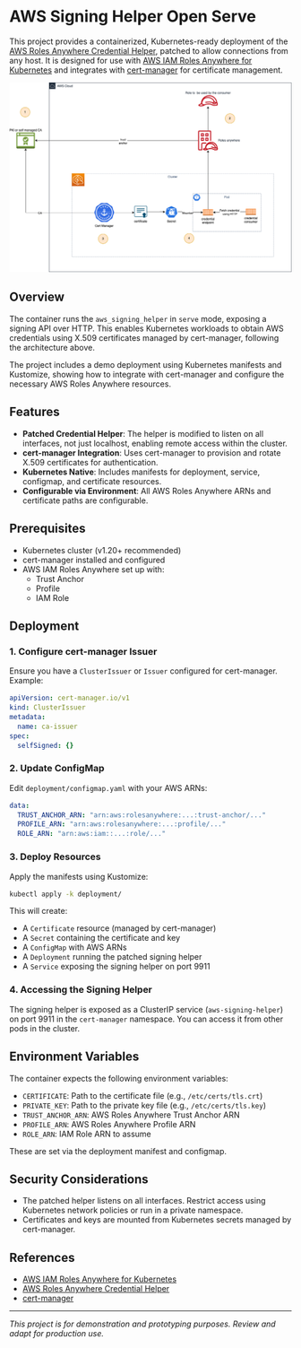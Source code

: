 # AWS Signing Helper Open Serve

This project provides a containerized, Kubernetes-ready deployment of the [AWS Roles Anywhere Credential Helper](https://docs.aws.amazon.com/rolesanywhere/latest/userguide/credential-helper.html), patched to allow connections from any host. It is designed for use with [AWS IAM Roles Anywhere for Kubernetes](https://github.com/aws-samples/aws-iam-ra-for-kubernetes) and integrates with [cert-manager](https://cert-manager.io/) for certificate management.

![Architecture](https://github.com/aws-samples/aws-iam-ra-for-kubernetes/blob/main/cert-manager-self-managed-ca/cert-manager-self-managed-ca.png)

## Overview

The container runs the `aws_signing_helper` in `serve` mode, exposing a signing API over HTTP. This enables Kubernetes workloads to obtain AWS credentials using X.509 certificates managed by cert-manager, following the architecture above.

The project includes a demo deployment using Kubernetes manifests and Kustomize, showing how to integrate with cert-manager and configure the necessary AWS Roles Anywhere resources.

## Features

- **Patched Credential Helper**: The helper is modified to listen on all interfaces, not just localhost, enabling remote access within the cluster.
- **cert-manager Integration**: Uses cert-manager to provision and rotate X.509 certificates for authentication.
- **Kubernetes Native**: Includes manifests for deployment, service, configmap, and certificate resources.
- **Configurable via Environment**: All AWS Roles Anywhere ARNs and certificate paths are configurable.

## Prerequisites

- Kubernetes cluster (v1.20+ recommended)
- cert-manager installed and configured
- AWS IAM Roles Anywhere set up with:
  - Trust Anchor
  - Profile
  - IAM Role

## Deployment

### 1. Configure cert-manager Issuer

Ensure you have a `ClusterIssuer` or `Issuer` configured for cert-manager. Example:

```yaml
apiVersion: cert-manager.io/v1
kind: ClusterIssuer
metadata:
  name: ca-issuer
spec:
  selfSigned: {}
```

### 2. Update ConfigMap

Edit `deployment/configmap.yaml` with your AWS ARNs:

```yaml
data:
  TRUST_ANCHOR_ARN: "arn:aws:rolesanywhere:...:trust-anchor/..."
  PROFILE_ARN: "arn:aws:rolesanywhere:...:profile/..."
  ROLE_ARN: "arn:aws:iam::...:role/..."
```

### 3. Deploy Resources

Apply the manifests using Kustomize:

```sh
kubectl apply -k deployment/
```

This will create:

- A `Certificate` resource (managed by cert-manager)
- A `Secret` containing the certificate and key
- A `ConfigMap` with AWS ARNs
- A `Deployment` running the patched signing helper
- A `Service` exposing the signing helper on port 9911

### 4. Accessing the Signing Helper

The signing helper is exposed as a ClusterIP service (`aws-signing-helper`) on port 9911 in the `cert-manager` namespace. You can access it from other pods in the cluster.

## Environment Variables

The container expects the following environment variables:

- `CERTIFICATE`: Path to the certificate file (e.g., `/etc/certs/tls.crt`)
- `PRIVATE_KEY`: Path to the private key file (e.g., `/etc/certs/tls.key`)
- `TRUST_ANCHOR_ARN`: AWS Roles Anywhere Trust Anchor ARN
- `PROFILE_ARN`: AWS Roles Anywhere Profile ARN
- `ROLE_ARN`: IAM Role ARN to assume

These are set via the deployment manifest and configmap.

## Security Considerations

- The patched helper listens on all interfaces. Restrict access using Kubernetes network policies or run in a private namespace.
- Certificates and keys are mounted from Kubernetes secrets managed by cert-manager.

## References

- [AWS IAM Roles Anywhere for Kubernetes](https://github.com/aws-samples/aws-iam-ra-for-kubernetes)
- [AWS Roles Anywhere Credential Helper](https://docs.aws.amazon.com/rolesanywhere/latest/userguide/credential-helper.html)
- [cert-manager](https://cert-manager.io/)

---

*This project is for demonstration and prototyping purposes. Review and adapt for production use.*